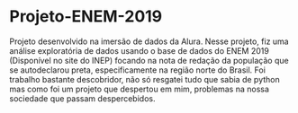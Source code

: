 # Projeto-ENEM-2019
Projeto desenvolvido na imersão de dados da Alura. Nesse projeto, fiz uma análise exploratória de dados usando o base de dados do ENEM 2019 (Disponível no site do INEP) focando na nota de redação da população que se autodeclarou preta, especificamente na região norte do Brasil. Foi trabalho bastante descobridor, não só resgatei tudo que sabia de python mas como foi um projeto que despertou em mim, problemas na nossa sociedade que passam despercebidos.
